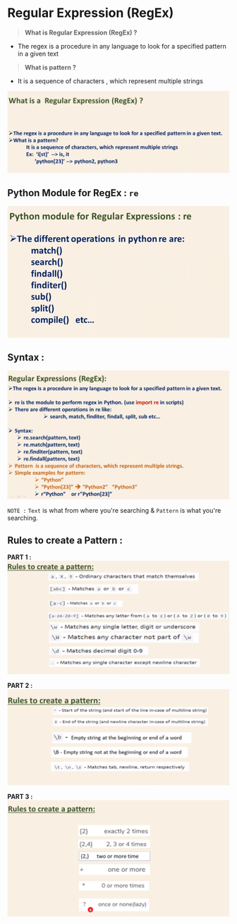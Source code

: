# Regular Expression (RegEx)

> **What is Regular Expression (RegEx) ?**

* The regex is a procedure in any language to look for a specified pattern in a given text

> **What is pattern ?**

* It is a sequence of characters , which represent multiple strings

![](/RegEx/img/regex1.png)

## Python Module for RegEx : `re` 

![](/RegEx/img/regex2.png)

## Syntax :

![](/RegEx/img/regex3.png)

`NOTE :` `Text` is what from where you're searching & `Pattern` is what you're searching.

## Rules to create a Pattern :
**PART 1 :**
![](/RegEx/img/rules-part1.jpg)

**PART 2 :**
![](/RegEx/img/rules-part2.png)

**PART 3 :**
![](/RegEx/img/rules-part3.jpg)